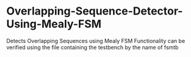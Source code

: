 # Overlapping-Sequence-Detector-Using-Mealy-FSM
Detects Overlapping Sequences using Mealy FSM
Functionality can  be verified using the file containing the testbench by the name of fsmtb

